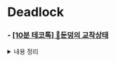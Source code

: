 # Deadlock

### - [[10분 테코톡] 🥁둔덩의 교착상태](https://youtu.be/FXzBRD3CPlQ)
<details>
<summary>내용 정리</summary>
<div markdown="1">

## 교착 상태 개념
  ### 교착 상태란?
  프로세스나 스레드가 결코 일어날 수 없는 특정 이벤트를 기다리는 상태
  
  예를 들어 프로세스 A와 B가 각각 영상편집,개발 이라는 업무를 수행해야하고 A는 노트북
  B는 노트북 충전기라는 자원을 점유하고 있는데 노트북 배터리가 0이라면 A는 B가 점유하고 있는
  충전기를 사용하기 위해 B의 점유가 끝날때 까지 대기 할 것이고 B는 A가 점유하고있는 노트북을
  사용하기 위해 대기 할 것이므로 해결해주기 전까지 교착 상태에 빠지게 된다.
  ![image](https://user-images.githubusercontent.com/94831670/183322199-cc678ae8-56b0-4e86-b3bd-1654c71a3d62.png)

  #### 실제 교착 상태 예시 - MySQL의 상호 거래 패턴
  ![데드락](https://user-images.githubusercontent.com/94831670/183322593-07d0e480-dec7-486a-ba28-194555b46419.png)

  
  
## 교착 상태 필요 조건
  해당 4가지 조건을 동시에 만족한다면 교착상태에 빠지게 된다.
  ### 상호 배제 조건(mutual exclusion condition)
  - 여러 프로세스가 동시에 한 자원에 접근하지 못하는 조건, 해당 제약이 적용되었기 때문에 
  교착상태의 원인이 된다.
  ### 점유와 대기 조건(hold-and-wait condition)
  - 한 프로세스가 자원을 점유한 상태로 다른 자원을 점유하기 위해 대기 할 수 있기 때문에
  교착상태의 원인이 된다.
  ### 비선점 조건(nopreemption condition)
  - 프로세스에서 자원을 할당 받으면 작업을 완료할때 까지 시스템에서 프로세스의 제어를 
  뺏을 수 없기 때문에 교착상태의 원인이 된다.
  ### 순환 대기 조건(circular-wait condition)
  - 점유와 대기 상태에서 빠져 나갈 수 없기 때문에 교착 상태의 원인이 된다.
  
## 교착 상태 해결법
  ### 교착 상태 예방
  교착 상태 예방 전략은 점유와 대기 조건과 달리 프로세스가 작업에 필요한 모든
  자원을 점유해야만 시작되게 하는 전략이다. 해당 전략을 사용하면 자원을 효율적으로
  사용할 수 없기 때문에 잘 사용하지 않는 교착 상태 해결 전략이다.
 
  ### 교착 상태 회피
  교착 상태 회피 전략은 교착 상태를 인정하고 회피하는 전략이다.
  대표적으로 은행원 알고리즘이 있는데 시스템을 안전 / 불안전 상태로 구분하고
  불안전 상태일 땐 대기 시킨다. 할당할 자원 수 고정, 프로세스 수 고정, 제한된 시간안에
  자원 반납 등 많은 조건이 필요하고 많은 오버헤드가 발생하기 때문에 많은 자원이 
  이동하는 현대 시스템에서는 사실상 불가능한 전략이다. 
  
  ### 교착 상태 탐지 및 복구
  #### 교착 상태 탐지
  교착 상태 탐지 전략은 교착 상태 존재 여부 및 교착 상태에 연관된 프레스와 자원을 알아내고
  순환 대기 조건의 존재 여부에 초점을 맞추는 전략이다.
  탐지 알고리즘은 프로세스와 자원의 연관관계를 그래프로 나타낸 `자원할당 그래프` 에서 자원 노드를 소거하여
  프로세스간의 순환을 탐지한다.
  시스템마다 교착상태 발생 빈도가 다르므로 적은 오버헤드를 위해 시스템마다 
  다른 기준을 가지고 탐지 알고리즘을 호출해야 한다.
  
  #### 교착 상태 복구
  순환 대기를 깨서 교착 상태로부터 회복하는 전략이다. 대표적으로 순환 대기가 깨질 때 까지
  프로세스를 종료시키는 방법과 순환 대기에 포함된 프로세스의 제어권을 뺏고 롤백 시키는 
  방법이 있다. 시스템마다 다른 기준으로 우선 순위에 따라 타겟이 되는 프로세스가 결정된다.
  (남은 수행시간, 자원 유형의 수) 
  예를들어 MySQL에서는 트랜잭션 타임아웃 발생시 작업 크기가 가장 작은 트랜잭션이 롤백된다.
  
  
  
  ### 교착 상태 무시
  교착 상태가 드물게 발생하는 시스템에서 일반적으로 사용하는 방법으로
  교착상태가 드물게 발생하는 시스템에서 교착 상태를 해결하기 위해 비용을 지불하는 것이
  비효율적이므로 교착상태 해결방안을 무시 하는 방법
  
  해당 체계에서 교착 상태가 발생한다면 사용자가 프로세스를 강제로 컨트롤 해야한다.
  
  
</div>
</details>
